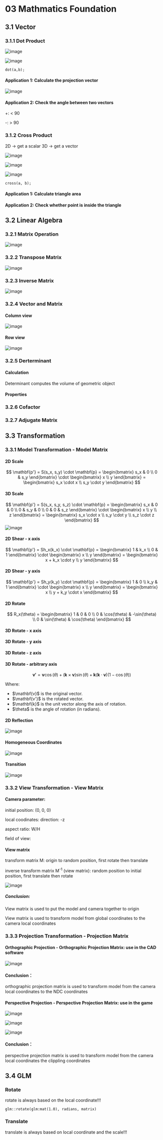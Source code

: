 # 03 Mathmatics Foundation

## 3.1 Vector
### 3.1.1 Dot Product
![image](https://github.com/user-attachments/assets/50d8c25d-5a3e-4469-9d71-a598ede1bff2)

![image](https://github.com/lanwenzhang/Learn-Computer-Graphics/assets/86000552/13f992a3-ea4c-460b-9f53-5814f75857c2)

```
dot(a,b);
```
#### Application 1: Calculate the projection vector

![image](https://github.com/user-attachments/assets/60cae4cb-3ca2-411b-bded-fc9ca7216df8)

#### Application 2: Check the angle between two vectors
+: < 90

-: > 90

### 3.1.2 Cross Product
2D → get a scalar   3D → get a vector

![image](https://github.com/lanwenzhang/Learn-Computer-Graphics/assets/86000552/69d0e523-71a4-45fa-b36e-6a9075500a90)

![image](https://github.com/lanwenzhang/Learn-Computer-Graphics/assets/86000552/55fa0337-dc32-459d-9f53-74039b51792c)

![image](https://github.com/lanwenzhang/Learn-Computer-Graphics/assets/86000552/f53701f9-0357-469d-bf81-e474be308682)
```
cross(a, b);
```

#### Application 1: Calculate triangle area

#### Application 2: Check whether point is inside the triangle

## 3.2 Linear Algebra
### 3.2.1 Matrix Operation
![image](https://github.com/user-attachments/assets/9fd2969e-d2d1-4fed-ab16-7086165f62b8)

### 3.2.2 Transpose Matrix
![image](https://github.com/user-attachments/assets/454f1283-b61f-4a51-bbf5-5211b2370436)

### 3.2.3 Inverse Matrix
![image](https://github.com/user-attachments/assets/2f7ff69b-8165-4890-804f-b3d23de43b6e)

### 3.2.4 Vector and Matrix 
#### Column view
![image](https://github.com/user-attachments/assets/d60fd901-cde8-4c9d-a5e8-3102bf1999e5)


#### Row view
![image](https://github.com/user-attachments/assets/8187a3dd-72d0-4f7a-8a82-115a3491f19d)

### 3.2.5 Derterminant
#### Calculation
Determinant computes the volume of geometric object

#### Properties

### 3.2.6 Cofactor

### 3.2.7 Adjugate Matrix

## 3.3 Transformation

### 3.3.1 Model Transformation - Model Matrix
#### 2D Scale 

$$
\mathbf{p'} = S(s_x, s_y) \cdot \mathbf{p} = \begin{bmatrix} 
s_x & 0 \\
0 & s_y
\end{bmatrix} \cdot \begin{bmatrix} 
x \\
y
\end{bmatrix} = \begin{bmatrix} 
s_x \cdot x \\
s_y \cdot y
\end{bmatrix}
$$

#### 3D Scale 

$$
\mathbf{p'} = S(s_x, s_y, s_z) \cdot \mathbf{p} = \begin{bmatrix} 
s_x & 0 & 0 \\
0 & s_y & 0 \\
0 & 0 & s_z
\end{bmatrix} \cdot \begin{bmatrix} 
x \\
y \\
z
\end{bmatrix} = \begin{bmatrix} 
s_x \cdot x \\
s_y \cdot y \\
s_z \cdot z
\end{bmatrix}
$$
![image](https://github.com/user-attachments/assets/1f727943-4142-436c-8dcb-86a29f0c667f)

#### 2D Shear - x axis
$$
\mathbf{p'} = Sh_x(k_x) \cdot \mathbf{p} = \begin{bmatrix} 
1 & k_x \\
0 & 1
\end{bmatrix} \cdot \begin{bmatrix} 
x \\
y
\end{bmatrix} = \begin{bmatrix} 
x + k_x \cdot y \\
y
\end{bmatrix}
$$

#### 2D Shear - y axis
$$
\mathbf{p'} = Sh_y(k_y) \cdot \mathbf{p} = \begin{bmatrix} 
1 & 0 \\
k_y & 1
\end{bmatrix} \cdot \begin{bmatrix} 
x \\
y
\end{bmatrix} = \begin{bmatrix} 
x \\
y + k_y \cdot x
\end{bmatrix}
$$

#### 2D Rotate

$$
R_x(\theta) = \begin{bmatrix} 
1 & 0 & 0 \\
0 & \cos(\theta) & -\sin(\theta) \\
0 & \sin(\theta) & \cos(\theta)
\end{bmatrix}
$$

#### 3D Rotate - x axis

#### 3D Rotate - y axis

#### 3D Rotate - z axis

#### 3D Rotate - arbitrary axis
$$
\mathbf{v'} = \mathbf{v} \cos(\theta) + (\mathbf{k} \times \mathbf{v}) \sin(\theta) + \mathbf{k} (\mathbf{k} \cdot \mathbf{v}) (1 - \cos(\theta))
$$

Where:
- $\mathbf{v}\$ is the original vector.
- $\mathbf{v'}\$ is the rotated vector.
- $\mathbf{k}\$ is the unit vector along the axis of rotation.
- $\theta\$ is the angle of rotation (in radians).


#### 2D Reflection
![image](https://github.com/user-attachments/assets/c025347a-0753-4eb3-a831-eeccad437419)

#### Homogeneous Coordinates
![image](https://github.com/user-attachments/assets/9715324e-b7fa-45a0-a647-2622a0e52329)

#### Transition
![image](https://github.com/user-attachments/assets/6bd6fa73-2040-4fca-b961-0fa1eafb2911)


### 3.3.2 View Transformation - View Matrix
#### Camera parameter:
initial position: (0, 0, 0)

local coodinates: direction: -z

aspect ratio: W/H

field of view: 

#### View matrix
transform matrix M: origin to random position, first rotate then translate

inverse transform matrix M<sup>-1</sup> (view matrix): random position to initial position, first translate then rotate

![image](https://github.com/lanwenzhang/Learn-Computer-Graphics/assets/86000552/4a49b8b5-d0e8-477f-afb4-c107f0ad6e8a)

##### Conclusion: 
View matrix is used to put the model and camera together to origin

View matrix is used to transform model from global coordinates to the camera local coordinates


### 3.3.3 Projection Transformation - Projection Matrix
#### Orthographic Projection - Orthographic Projection Matrix: use in the CAD software
![image](https://github.com/lanwenzhang/Learn-Computer-Graphics/assets/86000552/8276253a-9b7a-4b27-a0f7-a83cb46f6e4b)

#### Conclusion：
orthographic projection matrix is used to transform model from the camera local coordinates to the NDC coordinates

#### Perspective Projection - Perspective Projection Matrix: use in the game 
![image](https://github.com/lanwenzhang/Learn-Computer-Graphics/assets/86000552/186d1bb7-37f4-4fdc-a646-f8bdd215b85d)

![image](https://github.com/user-attachments/assets/6c258ba3-76f1-4bef-91a4-3fbf42c09256)

![image](https://github.com/user-attachments/assets/3b80dc6d-6c4a-4cf1-96b4-8b0ce995524a)

#### Conclusion：
perspective projection matrix is used to transform model from the camera local coordinates the clippling coordinates

## 3.4 GLM
### Rotate
rotate is always based on the local coordinate!!!
```
glm::rotate(glm:mat(1.0), radians, matrix)
```

### Translate
translate is always based on local coordinate and the scale!!!
